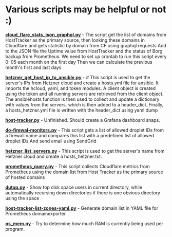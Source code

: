 # Various scripts may be helpful or not :)

[**cloud_flare_stats_json_graphql.py**](https://github.com/rmalenko/scripts-tools/blob/main/scripts/cloud_flare_stats_json_graphql.py) - The script get the list of domains from HostTracker as the primary source, then looking these domains in Cloudflare and gets statistic by domain from CF using graphql requests Add to the JSON file the Uptime value from HostTracker and the status of Borg backup from Prometheus. We need to set up crontab to run this script every 0: 05 each month on the first day Then we can calculate the previous month's first and last days

[**hetzner_get_host_ip_to_ansible.py**](https://github.com/rmalenko/scripts-tools/blob/main/scripts/hetzner_get_host_ip_to_ansible.py) - # This script is used to get the server's IPs from Hetzner cloud and create a hosts.yml file for ansible. It imports the hcloud, yaml, and token modules. A client object is created using the token and all running servers are retrieved from the client object. The ansiblehosts function is then used to collect and update a dictionary with values from the servers. which is then added to a header_dict. Finally, a hosts_hetzner.yml file is written with the header_dict using yaml dump

[**host-tracker.py**](https://github.com/rmalenko/scripts-tools/blob/main/scripts/host-tracker.py)  - Unfinished. Should create a Grafana dashboard snaps.

[**do-firewal-monitors.py**](https://github.com/rmalenko/scripts-tools/blob/main/scripts/do-firewal-monitors.py) - This script gets a list of allowed droplet IDs from a firewall name and compares this list with a predefined list of allowed droplet IDs And send email using SendGrid

[**hetzner_list_servers.py**](https://github.com/rmalenko/scripts-tools/blob/main/scripts/hetzner_list_servers.py) - This script is used to get the server's name from Hetzner cloud and create a hosts_hetzner.txt.

[**prometheus_query.py**](https://github.com/rmalenko/scripts-tools/blob/main/scripts/prometheus_query.py) - This script collects Cloudflare metrics from Prometheus using the domain list from Host Tracker as the primary source of hosted domains

[**dutop.py**](https://github.com/rmalenko/scripts-tools/blob/main/scripts/dutop.py) - Show top disk space users in current directory, while automatically recursing down directories if there is one obvious directory using the space

[**host-tracker-list-zones-yaml.py**](https://github.com/rmalenko/scripts-tools/blob/main/scripts/host-tracker-list-zones-yaml.py) - Generate domain list in YAML file for Prometheus domainexporter

[**ps_mem.py**](https://github.com/rmalenko/scripts-tools/blob/main/scripts/ps_mem.py) - Try to determine how much RAM is currently being used per program.
